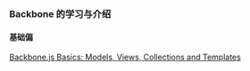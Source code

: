### Backbone 的学习与介绍

#### 基础偏

[Backbone.js Basics: Models, Views, Collections and Templates](http://www.sitepoint.com/backbone-basics-models-views-collections-templates/)
